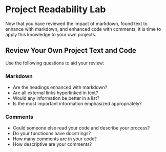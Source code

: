# Project Readability Lab

Now that you have reviewed the impact of markdown, found text to enhance with markdown, and enhanced code with comments; it is time to apply this knowledge to your own projects.

## Review Your Own Project Text and Code

Use the following questions to aid your review:

### Markdown
- Are the headings enhanced with markdown?
- Are all external links hyperlinked in text?
- Would any information be better in a list?
- Is the most important information emphasized appropriately?

### Comments
- Could someone else read your code and describe your process?
- Do your functioons have docstrings?
- How many comments are in your code?
- How descriptive are your comments?
